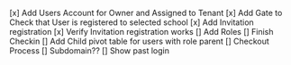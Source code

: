 [x] Add Users Account for Owner and Assigned to Tenant
[x] Add Gate to Check that User is registered to selected school
[x] Add Invitation registration
[x] Verify Invitation registration works
[] Add Roles
[] Finish Checkin
[] Add Child pivot table for users with role parent
[] Checkout Process
[] Subdomain??
[] Show past login
